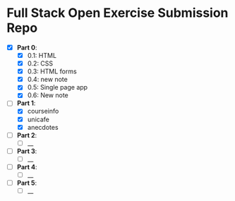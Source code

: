 # Full Stack Open Exercise Submission Repo
- [x] **Part 0**:
  - [x] 0.1: HTML
  - [x] 0.2: CSS
  - [x] 0.3: HTML forms
  - [x] 0.4: new note
  - [x] 0.5: Single page app
  - [x] 0.6: New note
- [ ] **Part 1**:
  - [x] courseinfo
  - [x] unicafe
  - [x] anecdotes
- [ ] **Part 2**:
  - [ ] __
- [ ] **Part 3**:
  - [ ] __
- [ ] **Part 4**:
  - [ ] __
- [ ] **Part 5**:
  - [ ] __
